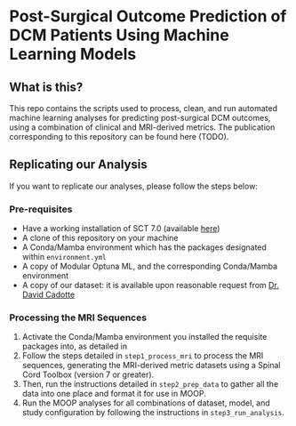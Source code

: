 # Post-Surgical Outcome Prediction of DCM Patients Using Machine Learning Models

## What is this?

This repo contains the scripts used to process, clean, and run automated machine learning analyses for predicting post-surgical DCM outcomes, using a combination of clinical and MRI-derived metrics. The publication corresponding to this repository can be found here (TODO).

## Replicating our Analysis

If you want to replicate our analyses, please follow the steps below:

### Pre-requisites

* Have a working installation of SCT 7.0 (available [here](https://github.com/spinalcordtoolbox/spinalcordtoolbox/releases/tag/7.0))
* A clone of this repository on your machine
* A Conda/Mamba environment which has the packages designated within `environment.yml`
* A copy of Modular Optuna ML, and the corresponding Conda/Mamba environment
* A copy of our dataset: it is available upon reasonable request from [Dr. David Cadotte](mailto:david.cadotte@ucalgary.ca)

### Processing the MRI Sequences

1. Activate the Conda/Mamba environment you installed the requisite packages into, as detailed in 
1. Follow the steps detailed in `step1_process_mri` to process the MRI sequences, generating the MRI-derived metric datasets using a Spinal Cord Toolbox (version 7 or greater).
1. Then, run the instructions detailed in `step2_prep_data` to gather all the data into one place and format it for use in MOOP.
1. Run the MOOP analyses for all combinations of dataset, model, and study configuration by following the instructions in `step3_run_analysis`.
